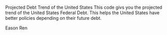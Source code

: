 Projected Debt Trend of the United States
This code givs you the projected trend of the United States Federal Debt.
This helps the United States have better policies depending on their future debt.

Eason Ren

